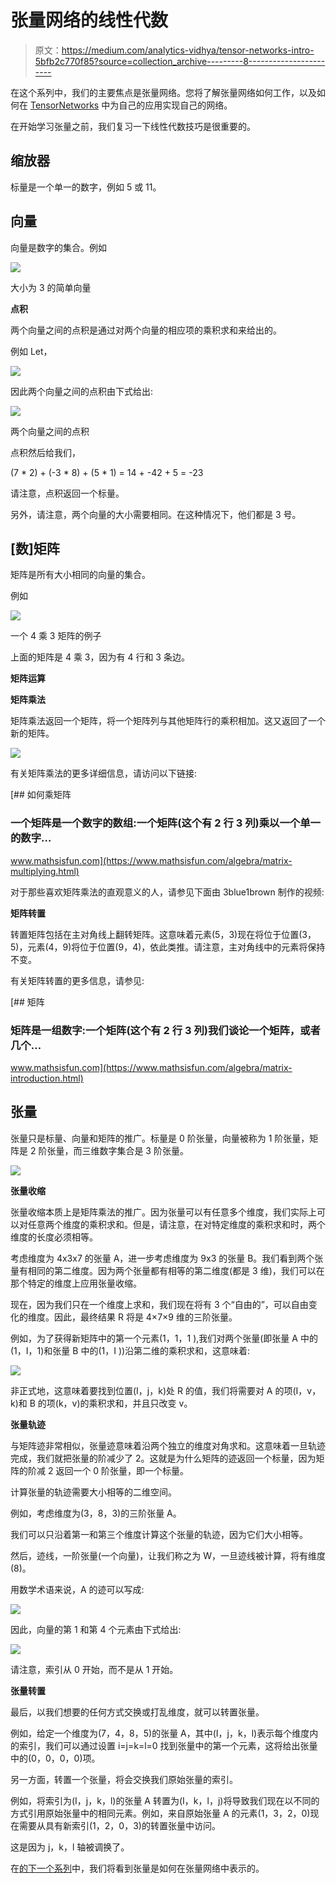 # 张量网络的线性代数

> 原文：<https://medium.com/analytics-vidhya/tensor-networks-intro-5bfb2c770f85?source=collection_archive---------8----------------------->

在这个系列中，我们的主要焦点是张量网络。您将了解张量网络如何工作，以及如何在 [TensorNetworks](https://github.com/google/TensorNetwork) 中为自己的应用实现自己的网络。

在开始学习张量之前，我们复习一下线性代数技巧是很重要的。

## 缩放器

标量是一个单一的数字，例如 5 或 11。

## 向量

向量是数字的集合。例如

![](img/74af8560d45b7b3e134da0963e0d9a2f.png)

大小为 3 的简单向量

**点积**

两个向量之间的点积是通过对两个向量的相应项的乘积求和来给出的。

例如 Let，

![](img/86732249dd9ca66dd010d67b412ef46f.png)

因此两个向量之间的点积由下式给出:

![](img/ecf4ebbb2417b8c4777d55a282869a43.png)

两个向量之间的点积

点积然后给我们，

(7 * 2) + (-3 * 8) + (5 * 1) = 14 + -42 + 5 = -23

请注意，点积返回一个标量。

另外，请注意，两个向量的大小需要相同。在这种情况下，他们都是 3 号。

## [数]矩阵

矩阵是所有大小相同的向量的集合。

例如

![](img/5fd201d32d1471e5ac4e59caf3110d8d.png)

一个 4 乘 3 矩阵的例子

上面的矩阵是 4 乘 3，因为有 4 行和 3 条边。

**矩阵运算**

**矩阵乘法**

矩阵乘法返回一个矩阵，将一个矩阵列与其他矩阵行的乘积相加。这又返回了一个新的矩阵。

![](img/56ece233931c7cf84d9ed309daaa57a4.png)

有关矩阵乘法的更多详细信息，请访问以下链接:

 [## 如何乘矩阵

### 一个矩阵是一个数字的数组:一个矩阵(这个有 2 行 3 列)乘以一个单一的数字…

www.mathsisfun.com](https://www.mathsisfun.com/algebra/matrix-multiplying.html) 

对于那些喜欢矩阵乘法的直观意义的人，请参见下面由 3blue1brown 制作的视频:

**矩阵转置**

转置矩阵包括在主对角线上翻转矩阵。这意味着元素(5，3)现在将位于位置(3，5)，元素(4，9)将位于位置(9，4)，依此类推。请注意，主对角线中的元素将保持不变。

有关矩阵转置的更多信息，请参见:

[](https://www.mathsisfun.com/algebra/matrix-introduction.html) [## 矩阵

### 矩阵是一组数字:一个矩阵(这个有 2 行 3 列)我们谈论一个矩阵，或者几个…

www.mathsisfun.com](https://www.mathsisfun.com/algebra/matrix-introduction.html) 

## 张量

张量只是标量、向量和矩阵的推广。标量是 0 阶张量，向量被称为 1 阶张量，矩阵是 2 阶张量，而三维数字集合是 3 阶张量。

![](img/45c837743fc5cefdd967301dd1c56581.png)

**张量收缩**

张量收缩本质上是矩阵乘法的推广。因为张量可以有任意多个维度，我们实际上可以对任意两个维度的乘积求和。但是，请注意，在对特定维度的乘积求和时，两个维度的长度必须相等。

考虑维度为 4x3x7 的张量 A，进一步考虑维度为 9x3 的张量 B。我们看到两个张量有相同的第二维度。因为两个张量都有相等的第二维度(都是 3 维)，我们可以在那个特定的维度上应用张量收缩。

现在，因为我们只在一个维度上求和，我们现在将有 3 个“自由的”，可以自由变化的维度。因此，最终结果 R 将是 4×7×9 维的三阶张量。

例如，为了获得新矩阵中的第一个元素(1，1，1 ),我们对两个张量(即张量 A 中的(1，I，1)和张量 B 中的(1，I ))沿第二维的乘积求和，这意味着:

![](img/a4dca02e55289e0ee3c976d75e7622b8.png)

非正式地，这意味着要找到位置(I，j，k)处 R 的值，我们将需要对 A 的项(I，v，k)和 B 的项(k，v)的乘积求和，并且只改变 v。

**张量轨迹**

与矩阵迹非常相似，张量迹意味着沿两个独立的维度对角求和。这意味着一旦轨迹完成，我们就把张量的阶减少了 2。这就是为什么矩阵的迹返回一个标量，因为矩阵的阶减 2 返回一个 0 阶张量，即一个标量。

计算张量的轨迹需要大小相等的二维空间。

例如，考虑维度为(3，8，3)的三阶张量 A。

我们可以只沿着第一和第三个维度计算这个张量的轨迹，因为它们大小相等。

然后，迹线，一阶张量(一个向量)，让我们称之为 W，一旦迹线被计算，将有维度(8)。

用数学术语来说，A 的迹可以写成:

![](img/ccd4048068df189497f357a59d6bbed0.png)

因此，向量的第 1 和第 4 个元素由下式给出:

![](img/1ae9c412da5ea44e5e9e94b6b107554b.png)

请注意，索引从 0 开始，而不是从 1 开始。

**张量转置**

最后，以我们想要的任何方式交换或打乱维度，就可以转置张量。

例如，给定一个维度为(7，4，8，5)的张量 A，其中(I，j，k，l)表示每个维度内的索引，我们可以通过设置 i=j=k=l=0 找到张量中的第一个元素，这将给出张量中的(0，0，0，0)项。

另一方面，转置一个张量，将会交换我们原始张量的索引。

例如，将索引为(I，j，k，l)的张量 A 转置为(I，k，l，j)将导致我们现在以不同的方式引用原始张量中的相同元素。例如，来自原始张量 A 的元素(1，3，2，0)现在需要从具有新索引(1，2，0，3)的转置张量中访问。

这是因为 j，k，l 轴被调换了。

在[的下一个系列](/@aamirsoni1551/penroses-graphical-notation-fe4c2f24cf3b)中，我们将看到张量是如何在张量网络中表示的。